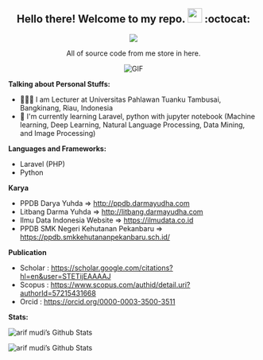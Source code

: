 <h2 align="center">Hello there! Welcome to my repo. <img src="https://github.com/TheDudeThatCode/TheDudeThatCode/blob/master/Assets/Hi.gif" width="29px"> :octocat:</h2>
<div align="center"> 
 
<a href="https://hits.seeyoufarm.com"><img src="https://hits.seeyoufarm.com/api/count/incr/badge.svg?url=https%3A%2F%2Fgithub.com%2Farifmudi&count_bg=%2379C83D&title_bg=%23555555&icon=github.svg&icon_color=%23E7E7E7&title=hits&edge_flat=false"/></a>

</div>
<p align="center">All of source code from me store in here.</p>

<p align="center">
<img align="middle" alt="GIF" src="https://media2.giphy.com/media/ule4vhcY1xEKQ/giphy.gif" />
</p>


**Talking about Personal Stuffs:**

- 👨🏻‍💻 I am Lecturer at Universitas Pahlawan Tuanku Tambusai, Bangkinang, Riau, Indonesia
- 🌱 I'm currently learning Laravel, python with jupyter notebook (Machine learning, Deep Learning, Natural Language Processing, Data Mining, and Image Processing)


**Languages and Frameworks:**  

- Laravel (PHP)
- Python

**Karya**
- PPDB Darya Yuhda => http://ppdb.darmayudha.com
- Litbang Darma Yuhda => http://litbang.darmayudha.com
- Ilmu Data Indonesia Website  => https://ilmudata.co.id
- PPDB SMK Negeri Kehutanan Pekanbaru => https://ppdb.smkkehutananpekanbaru.sch.id/

**Publication**
- Scholar : https://scholar.google.com/citations?hl=en&user=STETijEAAAAJ
- Scopus : https://www.scopus.com/authid/detail.uri?authorId=57215431668
- Orcid : https://orcid.org/0000-0003-3500-3511

**Stats:**  

![arif mudi’s Github Stats](https://github-readme-stats.anuraghazra1.vercel.app/api?username=arifmudi&show_icons=true&count_private=true&include_all_commits=true&theme=algolia)

![arif mudi’s Github Stats](https://github-readme-stats.anuraghazra1.vercel.app/api/top-langs/?username=arifmudi&layout=compact&theme=algolia)
